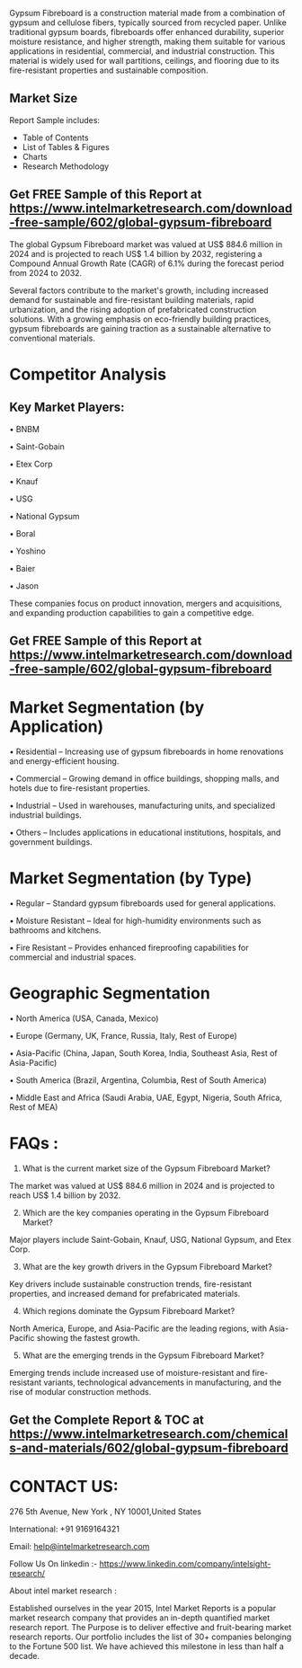 Gypsum Fibreboard is a construction material made from a combination of gypsum and cellulose fibers, typically sourced from recycled paper. Unlike traditional gypsum boards, fibreboards offer enhanced durability, superior moisture resistance, and higher strength, making them suitable for various applications in residential, commercial, and industrial construction. This material is widely used for wall partitions, ceilings, and flooring due to its fire-resistant properties and sustainable composition.

Market Size
-
Report Sample includes:
- Table of Contents
- List of Tables & Figures
- Charts
- Research Methodology

Get FREE Sample of this Report at https://www.intelmarketresearch.com/download-free-sample/602/global-gypsum-fibreboard
-
The global Gypsum Fibreboard market was valued at US$ 884.6 million in 2024 and is projected to reach US$ 1.4 billion by 2032, registering a Compound Annual Growth Rate (CAGR) of 6.1% during the forecast period from 2024 to 2032.


Several factors contribute to the market's growth, including increased demand for sustainable and fire-resistant building materials, rapid urbanization, and the rising adoption of prefabricated construction solutions. With a growing emphasis on eco-friendly building practices, gypsum fibreboards are gaining traction as a sustainable alternative to conventional materials.

Competitor Analysis
=
Key Market Players:
-
•	BNBM

•	Saint-Gobain


•	Etex Corp

•	Knauf

•	USG

•	National Gypsum

•	Boral

•	Yoshino

•	Baier

•	Jason

These companies focus on product innovation, mergers and acquisitions, and expanding production capabilities to gain a competitive edge.

Get FREE Sample of this Report at https://www.intelmarketresearch.com/download-free-sample/602/global-gypsum-fibreboard
-

Market Segmentation (by Application)
=
•	Residential – Increasing use of gypsum fibreboards in home renovations and energy-efficient housing.

•	Commercial – Growing demand in office buildings, shopping malls, and hotels due to fire-resistant properties.

•	Industrial – Used in warehouses, manufacturing units, and specialized industrial buildings.


•	Others – Includes applications in educational institutions, hospitals, and government buildings.


Market Segmentation (by Type)
=
•	Regular – Standard gypsum fibreboards used for general applications.

•	Moisture Resistant – Ideal for high-humidity environments such as bathrooms and kitchens.

•	Fire Resistant – Provides enhanced fireproofing capabilities for commercial and industrial spaces.

Geographic Segmentation
=
•	North America (USA, Canada, Mexico)

•	Europe (Germany, UK, France, Russia, Italy, Rest of Europe)

•	Asia-Pacific (China, Japan, South Korea, India, Southeast Asia, Rest of Asia-Pacific)

•	South America (Brazil, Argentina, Columbia, Rest of South America)

•	Middle East and Africa (Saudi Arabia, UAE, Egypt, Nigeria, South Africa, Rest of MEA)

FAQs : 
=
1. What is the current market size of the Gypsum Fibreboard Market?

The market was valued at US$ 884.6 million in 2024 and is projected to reach US$ 1.4 billion by 2032.

2. Which are the key companies operating in the Gypsum Fibreboard Market?

Major players include Saint-Gobain, Knauf, USG, National Gypsum, and Etex Corp.

3. What are the key growth drivers in the Gypsum Fibreboard Market?

Key drivers include sustainable construction trends, fire-resistant properties, and increased demand for prefabricated materials.

4. Which regions dominate the Gypsum Fibreboard Market?

North America, Europe, and Asia-Pacific are the leading regions, with Asia-Pacific showing the fastest growth.

5. What are the emerging trends in the Gypsum Fibreboard Market?

Emerging trends include increased use of moisture-resistant and fire-resistant variants, technological advancements in manufacturing, and the rise of modular construction methods.


Get the Complete Report & TOC at https://www.intelmarketresearch.com/chemicals-and-materials/602/global-gypsum-fibreboard
-
CONTACT US:
=
276 5th Avenue, New York , NY 10001,United States

International: +91 9169164321

Email: help@intelmarketresearch.com

Follow Us On linkedin :- https://www.linkedin.com/company/intelsight-research/

About intel market research :

Established ourselves in the year 2015, Intel Market Reports is a popular market research company that provides an in-depth quantified market research report. The Purpose is to deliver effective and fruit-bearing market research reports. Our portfolio includes the list of 30+ companies belonging to the Fortune 500 list. We have achieved this milestone in less than half a decade.
